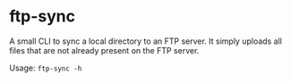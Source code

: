 # ftp-sync

A small CLI to sync a local directory to an FTP server. It simply uploads all
files that are not already present on the FTP server.

Usage: `ftp-sync -h`
